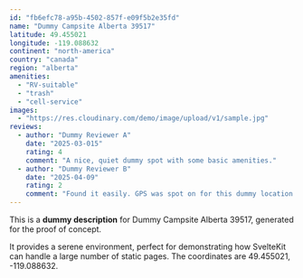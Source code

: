 ```yaml
---
id: "fb6efc78-a95b-4502-857f-e09f5b2e35fd"
name: "Dummy Campsite Alberta 39517"
latitude: 49.455021
longitude: -119.088632
continent: "north-america"
country: "canada"
region: "alberta"
amenities:
  - "RV-suitable"
  - "trash"
  - "cell-service"
images:
  - "https://res.cloudinary.com/demo/image/upload/v1/sample.jpg"
reviews:
  - author: "Dummy Reviewer A"
    date: "2025-03-015"
    rating: 4
    comment: "A nice, quiet dummy spot with some basic amenities."
  - author: "Dummy Reviewer B"
    date: "2025-04-09"
    rating: 2
    comment: "Found it easily. GPS was spot on for this dummy location."
---
```


This is a **dummy description** for Dummy Campsite Alberta 39517, generated for the proof of concept.

It provides a serene environment, perfect for demonstrating how SvelteKit can handle a large number of static pages. The coordinates are 49.455021, -119.088632.
